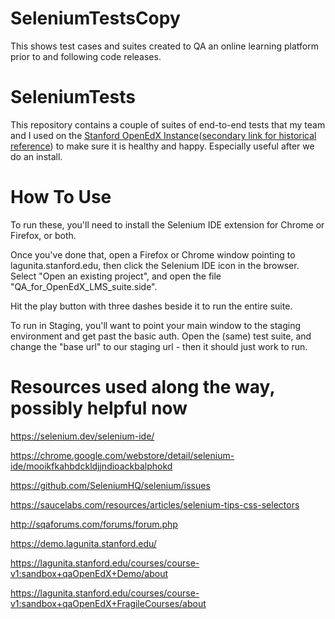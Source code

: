 # SeleniumTestsCopy
This shows test cases and suites created to QA an online learning platform prior to and following code releases.

SeleniumTests
=============

This repository contains a couple of suites of end-to-end tests that my team and I used on the [Stanford OpenEdX Instance][c]([secondary link for historical reference][d]) to make sure it is healthy and happy.
Especially useful after we do an install.


# How To Use

To run these, you'll need to install the Selenium IDE extension for Chrome or Firefox, or both.  

Once you've done that, open a Firefox or Chrome window pointing to lagunita.stanford.edu, then click the Selenium IDE icon in the browser. Select "Open an existing project", and open the file "QA_for_OpenEdX_LMS_suite.side".

Hit the play button with three dashes beside it to run the entire suite.

To run in Staging, you'll want to point your main window to the staging environment and get past the basic auth. Open the (same) test suite, and change the "base url" to our staging url - then it should just work to run.


# Resources used along the way, possibly helpful now

https://selenium.dev/selenium-ide/

https://chrome.google.com/webstore/detail/selenium-ide/mooikfkahbdckldjjndioackbalphokd

https://github.com/SeleniumHQ/selenium/issues

https://saucelabs.com/resources/articles/selenium-tips-css-selectors

http://sqaforums.com/forums/forum.php

https://demo.lagunita.stanford.edu/

https://lagunita.stanford.edu/courses/course-v1:sandbox+qaOpenEdX+Demo/about

https://lagunita.stanford.edu/courses/course-v1:sandbox+qaOpenEdX+FragileCourses/about

 [c]: https://lagunita.stanford.edu/
 [d]: https://web.archive.org/web/20190313144521/https://lagunita.stanford.edu/
